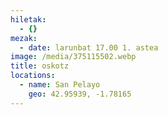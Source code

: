 ```yaml
---
hiletak:
  - {}
mezak:
  - date: larunbat 17.00 1. astea
image: /media/375115502.webp
title: oskotz
locations:
  - name: San Pelayo
    geo: 42.95939, -1.78165
---
```

